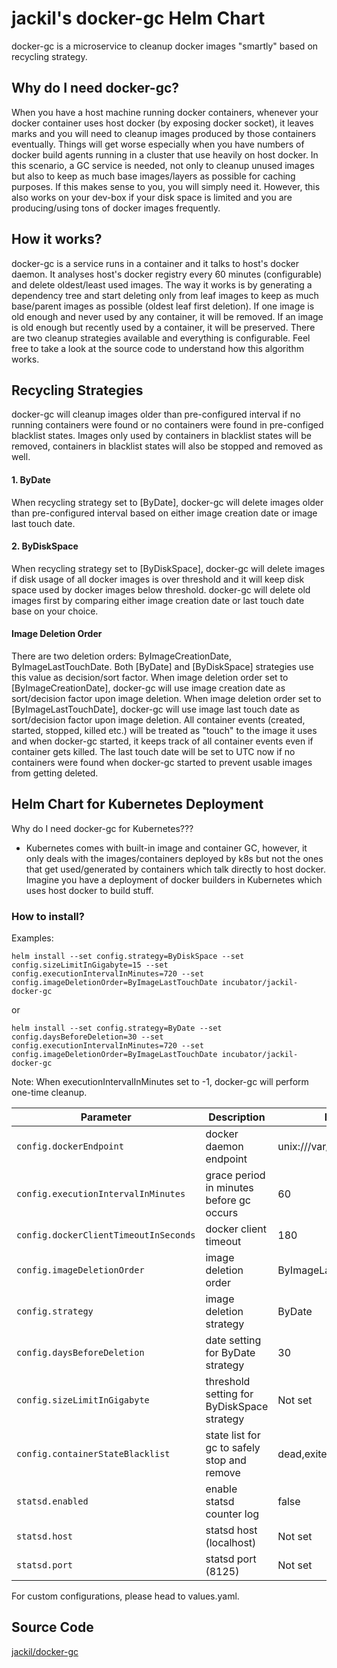 # jackil's docker-gc Helm Chart 

docker-gc is a microservice to cleanup docker images "smartly" based on recycling strategy.

## Why do I need docker-gc?
When you have a host machine running docker containers, whenever your docker container uses host docker (by exposing docker socket), it leaves marks and you will need to cleanup images produced by those containers eventually. Things will get worse especially when you have numbers of docker build agents running in a cluster that use heavily on host docker. In this scenario, a GC service is needed, not only to cleanup unused images but also to keep as much base images/layers as possible for caching purposes. If this makes sense to you, you will simply need it. However, this also works on your dev-box if your disk space is limited and you are producing/using tons of docker images frequently.

## How it works?
docker-gc is a service runs in a container and it talks to host's docker daemon. It analyses host's docker registry every 60 minutes (configurable) and delete oldest/least used images. The way it works is by generating a dependency tree and start deleting only from leaf images to keep as much base/parent images as possible (oldest leaf first deletion). If one image is old enough and never used by any container, it will be removed. If an image is old enough but recently used by a container, it will be preserved. There are two cleanup strategies available and everything is configurable. Feel free to take a look at the source code to understand how this algorithm works.

## Recycling Strategies
docker-gc will cleanup images older than pre-configured interval if no running containers were found or no containers were found in pre-configed blacklist states. Images only used by containers in blacklist states will be removed, containers in blacklist states will also be stopped and removed as well.

#### 1. ByDate
When recycling strategy set to [ByDate], docker-gc will delete images older than pre-configured interval based on either image creation date
or image last touch date.

#### 2. ByDiskSpace
When recycling strategy set to [ByDiskSpace], docker-gc will delete images if disk usage of all docker images is over threshold and it will keep disk space used by docker images below threshold. docker-gc will delete old images first by comparing either image creation date or last touch date base on your choice.

#### Image Deletion Order
There are two deletion orders: ByImageCreationDate, ByImageLastTouchDate. Both [ByDate] and [ByDiskSpace] strategies use this value as decision/sort factor. When image deletion order set to [ByImageCreationDate], docker-gc will use image creation date as sort/decision factor upon image deletion. When image deletion order set to [ByImageLastTouchDate], docker-gc will use image last touch date as sort/decision factor upon image deletion. All container events (created, started, stopped, killed etc.) will be treated as "touch" to the image it uses and when docker-gc started, it keeps track of all container events even if container gets killed. The last touch date will be set to UTC now if no containers were found when docker-gc started to prevent usable images from getting deleted.

## Helm Chart for Kubernetes Deployment

Why do I need docker-gc for Kubernetes???

- Kubernetes comes with built-in image and container GC, however, it only deals with the images/containers deployed by k8s but not the ones that get used/generated by containers which talk directly to host docker. Imagine you have a deployment of docker builders in Kubernetes which uses host docker to build stuff.

### How to install?

Examples:
```
helm install --set config.strategy=ByDiskSpace --set config.sizeLimitInGigabyte=15 --set config.executionIntervalInMinutes=720 --set config.imageDeletionOrder=ByImageLastTouchDate incubator/jackil-docker-gc
```
or
```
helm install --set config.strategy=ByDate --set config.daysBeforeDeletion=30 --set config.executionIntervalInMinutes=720 --set config.imageDeletionOrder=ByImageLastTouchDate incubator/jackil-docker-gc
```
   
Note: When executionIntervalInMinutes set to -1, docker-gc will perform one-time cleanup.

| Parameter                             | Description                                 | Default                                 |
| ------------------------------------- | ------------------------------------------- | --------------------------------------- |
| `config.dockerEndpoint`               | docker daemon endpoint                      | unix:///var/run/docker.sock             |
| `config.executionIntervalInMinutes`   | grace period in minutes before gc occurs    | 60                                      |
| `config.dockerClientTimeoutInSeconds` | docker client timeout                       | 180                                     |
| `config.imageDeletionOrder`           | image deletion order                        | ByImageLastTouchDate                    |
| `config.strategy`                     | image deletion strategy                     | ByDate                                  |
| `config.daysBeforeDeletion`           | date setting for ByDate strategy            | 30                                      |
| `config.sizeLimitInGigabyte`          | threshold setting for ByDiskSpace strategy  | Not set                                 |
| `config.containerStateBlacklist`      | state list for gc to safely stop and remove | dead,exited                             |
| `statsd.enabled`                      | enable statsd counter log                   | false                                   |
| `statsd.host`                         | statsd host (localhost)                     | Not set                                 |
| `statsd.port`                         | statsd port (8125)                          | Not set                                 |

For custom configurations, please head to values.yaml.

## Source Code

[jackil/docker-gc](https://github.com/JasonStein/docker-gc)


